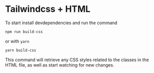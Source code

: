# Tailwindcss + HTML

To start install devdependencies and run the command

```bash
npm run build-css
```
or with `yarn`

```bash
yarn build-css
```

This command will retrieve any CSS styles related to the classes in the HTML file, as well as start watching for new changes.
